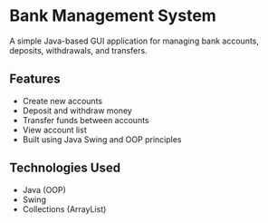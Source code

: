 # Bank Management System
A simple Java-based GUI application for managing bank accounts, deposits, withdrawals, and transfers.

## Features
- Create new accounts  
- Deposit and withdraw money  
- Transfer funds between accounts  
- View account list  
- Built using Java Swing and OOP principles  

## Technologies Used
- Java (OOP)
- Swing
- Collections (ArrayList)
